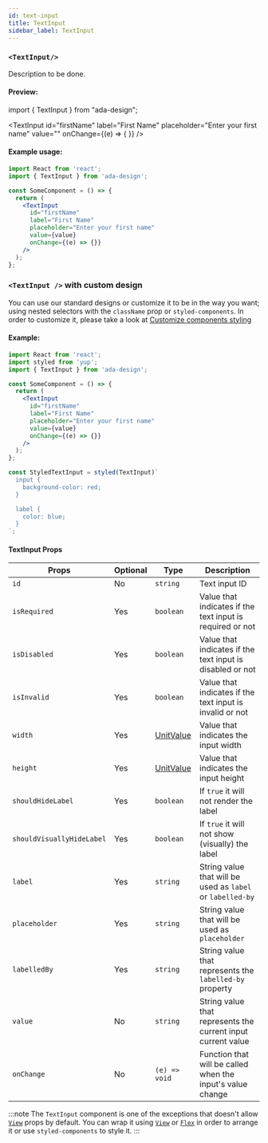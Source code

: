 ```yaml
---
id: text-input
title: TextInput
sidebar_label: TextInput
---
```


### `<TextInput/>`

Description to be done.

#### Preview:

import { TextInput } from "ada-design";

<TextInput
id="firstName"
label="First Name"
placeholder="Enter your first name"
value=""
onChange={(e) => { }}
/>

#### Example usage:

```jsx
import React from 'react';
import { TextInput } from 'ada-design';

const SomeComponent = () => {
  return (
    <TextInput
      id="firstName"
      label="First Name"
      placeholder="Enter your first name"
      value={value}
      onChange={(e) => {}}
    />
  );
};
```

### `<TextInput />` with custom design

You can use our standard designs or customize it to be in the way you want; using nested selectors with the `className` prop or `styled-components`. In order to customize it, please take a look at [Customize components styling](../advanced/customize-component-styling)

#### Example:

```jsx
import React from 'react';
import styled from 'yup';
import { TextInput } from 'ada-design';

const SomeComponent = () => {
  return (
    <TextInput
      id="firstName"
      label="First Name"
      placeholder="Enter your first name"
      value={value}
      onChange={(e) => {}}
    />
  );
};

const StyledTextInput = styled(TextInput)`
  input {
    background-color: red;
  }

  label {
    color: blue;
  }
`;
```

#### TextInput Props

| Props                     | Optional | Type                          | Description                                                  |
| ------------------------- | -------- | ----------------------------- | ------------------------------------------------------------ |
| `id`                      | No       | `string`                      | Text input ID                                                |
| `isRequired`              | Yes      | `boolean`                     | Value that indicates if the text input is required or not    |
| `isDisabled`              | Yes      | `boolean`                     | Value that indicates if the text input is disabled or not    |
| `isInvalid`               | Yes      | `boolean`                     | Value that indicates if the text input is invalid or not     |
| `width`                   | Yes      | [UnitValue](types/unit-value) | Value that indicates the input width                         |
| `height`                  | Yes      | [UnitValue](types/unit-value) | Value that indicates the input height                        |
| `shouldHideLabel`         | Yes      | `boolean`                     | If `true` it will not render the label                       |
| `shouldVisuallyHideLabel` | Yes      | `boolean`                     | If `true` it will not show (visually) the label              |
| `label`                   | Yes      | `string`                      | String value that will be used as `label` or `labelled-by`   |
| `placeholder`             | Yes      | `string`                      | String value that will be used as `placeholder`              |
| `labelledBy`              | Yes      | `string`                      | String value that represents the `labelled-by` property      |
| `value`                   | No       | `string`                      | String value that represents the current input current value |
| `onChange`                | No       | `(e) => void`                 | Function that will be called when the input's value change   |

:::note
The `TextInput` component is one of the exceptions that doesn't allow [`View`](view) props by default. You can wrap it using [`View`](view) or [`Flex`](flex) in order to arrange it or use `styled-components` to style it.
:::
